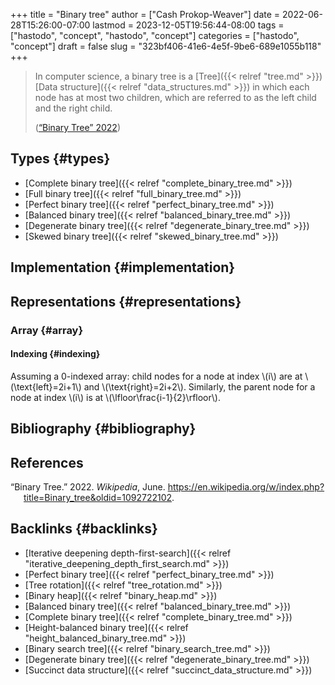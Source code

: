 +++
title = "Binary tree"
author = ["Cash Prokop-Weaver"]
date = 2022-06-28T15:26:00-07:00
lastmod = 2023-12-05T19:56:44-08:00
tags = ["hastodo", "concept", "hastodo", "concept"]
categories = ["hastodo", "concept"]
draft = false
slug = "323bf406-41e6-4e5f-9be6-689e1055b118"
+++

> In computer science, a binary tree is a [Tree]({{< relref "tree.md" >}}) [Data structure]({{< relref "data_structures.md" >}}) in which each node has at most two children, which are referred to as the left child and the right child.
>
> (<a href="#citeproc_bib_item_1">“Binary Tree” 2022</a>)


## Types {#types}

-   [Complete binary tree]({{< relref "complete_binary_tree.md" >}})
-   [Full binary tree]({{< relref "full_binary_tree.md" >}})
-   [Perfect binary tree]({{< relref "perfect_binary_tree.md" >}})
-   [Balanced binary tree]({{< relref "balanced_binary_tree.md" >}})
-   [Degenerate binary tree]({{< relref "degenerate_binary_tree.md" >}})
-   [Skewed binary tree]({{< relref "skewed_binary_tree.md" >}})


## Implementation {#implementation}


## Representations {#representations}


### Array {#array}


#### Indexing {#indexing}

Assuming a 0-indexed array: child nodes for a node at index \\(i\\) are at \\(\text{left}=2i+1\\) and \\(\text{right}=2i+2\\). Similarly, the parent node for a node at index \\(i\\) is at \\(\lfloor\frac{i-1}{2}\rfloor\\).


## Bibliography {#bibliography}

## References

<style>.csl-entry{text-indent: -1.5em; margin-left: 1.5em;}</style><div class="csl-bib-body">
  <div class="csl-entry"><a id="citeproc_bib_item_1"></a>“Binary Tree.” 2022. <i>Wikipedia</i>, June. <a href="https://en.wikipedia.org/w/index.php?title=Binary_tree&oldid=1092722102">https://en.wikipedia.org/w/index.php?title=Binary_tree&#38;oldid=1092722102</a>.</div>
</div>


## Backlinks {#backlinks}

-   [Iterative deepening depth-first-search]({{< relref "iterative_deepening_depth_first_search.md" >}})
-   [Perfect binary tree]({{< relref "perfect_binary_tree.md" >}})
-   [Tree rotation]({{< relref "tree_rotation.md" >}})
-   [Binary heap]({{< relref "binary_heap.md" >}})
-   [Balanced binary tree]({{< relref "balanced_binary_tree.md" >}})
-   [Complete binary tree]({{< relref "complete_binary_tree.md" >}})
-   [Height-balanced binary tree]({{< relref "height_balanced_binary_tree.md" >}})
-   [Binary search tree]({{< relref "binary_search_tree.md" >}})
-   [Degenerate binary tree]({{< relref "degenerate_binary_tree.md" >}})
-   [Succinct data structure]({{< relref "succinct_data_structure.md" >}})
